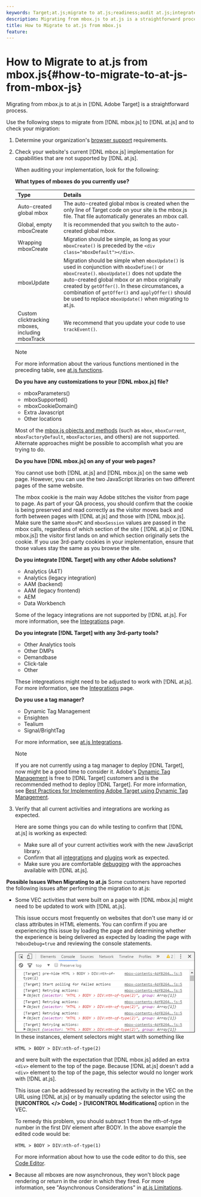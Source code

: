 ```yaml
---
keywords: Target;at.js;migrate to at.js;readiness;audit at.js;integrate at.js
description: Migrating from mbox.js to at.js is a straightforward process.
title: How to Migrate to at.js from mbox.js
feature: 
---
```


# How to Migrate to at.js from mbox.js{#how-to-migrate-to-at-js-from-mbox-js}

Migrating from mbox.js to at.js in [!DNL Adobe Target] is a straightforward process.

Use the following steps to migrate from [!DNL mbox.js] to [!DNL at.js] and to check your migration: 

1. Determine your organization's [browser support](/help/c-implementing-target/c-considerations-before-you-implement-target/supported-browsers.md#reference_01B4BF99E7D545A7998773202A2F6100) requirements.
1. Check your website's current [!DNL mbox.js] implementation for capabilities that are not supported by [!DNL at.js].

   When auditing your implementation, look for the following:

   **What types of mboxes do you currently use?**

   | Type | Details |
   |--- |--- |
   |Auto-created global mbox|The auto-created global mbox is created when the only line of  Target  code on your site is the  mbox.js  file. That file automatically generates an mbox call.|
   |Global, empty mboxCreate|It is recommended that you switch to the auto-created global mbox.|
   |Wrapping  mboxCreate|Migration should be simple, as long as your `mboxCreate()` is preceded by the  `<div class="mboxDefault"></div>`.|
   |mboxUpdate|Migration should be simple when `mboxUpdate()` is used in conjunction with `mboxDefine()` or `mboxCreate()`. `mboxUpdate()` does not update the auto-created global mbox or an mbox originally created by `getOffer()`. In these circumstances, a combination of `getOffer()` and `applyOffer()` should be used to replace `mboxUpdate()` when migrating to at.js.|
   |Custom clicktracking mboxes, including mboxTrack|We recommend that you update your code to use `trackEvent()`.|

   >[!NOTE]
   >
   >For more information about the various functions mentioned in the preceding table, see [at.js functions](/help/c-implementing-target/c-implementing-target-for-client-side-web/cmp-atjs-functions.md).

   **Do you have any customizations to your [!DNL mbox.js] file?**

   * mboxParameters() 
   * mboxSupported() 
   * mboxCookieDomain() 
   * Extra Javascript 
   * Other locations

   Most of the [mbox.js objects and methods](/help/c-target/c-visitor-profile/variables-profiles-parameters-methods.md#section_8C78059D15D9452F95636A5640188537) (such as `mbox`, `mboxCurrent`, `mboxFactoryDefault`, `mboxFactories`, and others) are not supported. Alternate approaches might be possible to accomplish what you are trying to do.

   **Do you have [!DNL mbox.js] on any of your web pages?**

   You cannot use both [!DNL at.js] and [!DNL mbox.js] on the same web page. However, you can use the two JavaScript libraries on two different pages of the same website.

   The mbox cookie is the main way Adobe stitches the visitor from page to page. As part of your QA process, you should confirm that the cookie is being preserved and read correctly as the visitor moves back and forth between pages with [!DNL at.js] and those with [!DNL mbox.js]. Make sure the same `mboxPC` and `mboxSession` values are passed in the mbox calls, regardless of which section of the site ( [!DNL at.js] or [!DNL mbox.js]) the visitor first lands on and which section originally sets the cookie. If you use 3rd-party cookies in your implementation, ensure that those values stay the same as you browse the site.

   **Do you integrate [!DNL Target] with any other Adobe solutions?**

   * Analytics (A4T) 
   * Analytics (legacy integration) 
   * AAM (backend) 
   * AAM (legacy frontend) 
   * AEM 
   * Data Workbench

   Some of the legacy integrations are not supported by [!DNL at.js]. For more information, see the [Integrations](/help/c-implementing-target/c-implementing-target-for-client-side-web/c-how-atjs-works/target-atjs-integrations.md#concept_C100BC4F073C4B57A608B309D0157B39) page.

   **Do you integrate [!DNL Target] with any 3rd-party tools?**

   * Other Analytics tools 
   * Other DMPs 
   * Demandbase 
   * Click-tale 
   * Other

   These integreations might need to be adjusted to work with [!DNL at.js]. For more information, see the [Integrations](/help/c-implementing-target/c-implementing-target-for-client-side-web/c-how-atjs-works/target-atjs-integrations.md#concept_C100BC4F073C4B57A608B309D0157B39) page.

   **Do you use a tag manager?**

   * Dynamic Tag Management 
   * Ensighten 
   * Tealium 
   * Signal/BrightTag

   For more information, see [at.js Integrations](/help/c-implementing-target/c-implementing-target-for-client-side-web/c-how-atjs-works/target-atjs-integrations.md#concept_C100BC4F073C4B57A608B309D0157B39).

   >[!NOTE]
   >
   >If you are not currently using a tag manager to deploy [!DNL Target], now might be a good time to consider it. Adobe's [Dynamic Tag Management](https://dtm.adobe.com) is free to [!DNL Target] customers and is the recommended method to deploy [!DNL Target]. For more information, see [Best Practices for Implementing Adobe Target using Dynamic Tag Management](https://experienceleague.adobe.com/docs/dtm/implementing/overview.html).

1. Verify that all current activities and integrations are working as expected.

   Here are some things you can do while testing to confirm that [!DNL at.js] is working as expected:

   * Make sure all of your current activities work with the new JavaScript library. 
   * Confirm that all [integrations](/help/c-implementing-target/c-implementing-target-for-client-side-web/c-how-atjs-works/target-atjs-integrations.md#concept_C100BC4F073C4B57A608B309D0157B39) and [plugins](/help/c-implementing-target/c-implementing-target-for-client-side-web/t-mbox-download/c-target-atjs-implementation/target-atjs-plugins.md#concept_F5D4C0A4DACF41409CC42FDD93B13FAF) work as expected. 
   * Make sure you are comfortable [debugging](/help/c-implementing-target/c-implementing-target-for-client-side-web/c-target-debugging-atjs/target-debugging-atjs.md#concept_CAE591DA8C404C22917584ECD4F7494F) with the approaches available with [!DNL at.js].

**Possible Issues When Migrating to at.js** Some customers have reported the following issues after performing the migration to at.js: 

* Some VEC activities that were built on a page with [!DNL mbox.js] might need to be updated to work with [!DNL at.js]. 

  This issue occurs most frequently on websites that don't use many id or class attributes in HTML elements. You can confirm if you are experiencing this issue by loading the page and determining whether the experience is being delivered as expected by loading the page with `?mboxDebug=true` and reviewing the console statements. 

  ![](assets/mboxdebug.png)
  In these instances, element selectors might start with something like 

  ```
  HTML > BODY > DIV:nth-of-type(2)
  ```

  and were built with the expectation that [!DNL mbox.js] added an extra `<div>` element to the top of the page. Because [!DNL at.js] doesn't add a `<div>` element to the top of the page, this selector would no longer work with [!DNL at.js]. 

  This issue can be addressed by recreating the activity in the VEC on the URL using [!DNL at.js] or by manually updating the selector using the **[!UICONTROL </> Code]** > **[!UICONTROL Modifications]** option in the VEC. 

  To remedy this problem, you should subtract 1 from the nth-of-type number in the first DIV element after BODY. In the above example the edited code would be: 

  ```
  HTML > BODY > DIV:nth-of-type(1)
  ```

  For more information about how to use the code editor to do this, see [Code Editor](/help/c-experiences/c-visual-experience-composer/c-vec-code-editor/vec-code-editor.md#concept_B3A6E9EE3A60406DB640E205EA1745B5). 

* Because all mboxes are now asynchronous, they won't block page rendering or return in the order in which they fired. For more information, see "Asynchronous Considerations" in [at.js Limitations](/help/c-implementing-target/c-implementing-target-for-client-side-web/t-mbox-download/c-target-atjs-implementation/target-atjs-limitations.md#concept_FA99E4D6EC274552BF45E01AFB76CCAE). 
